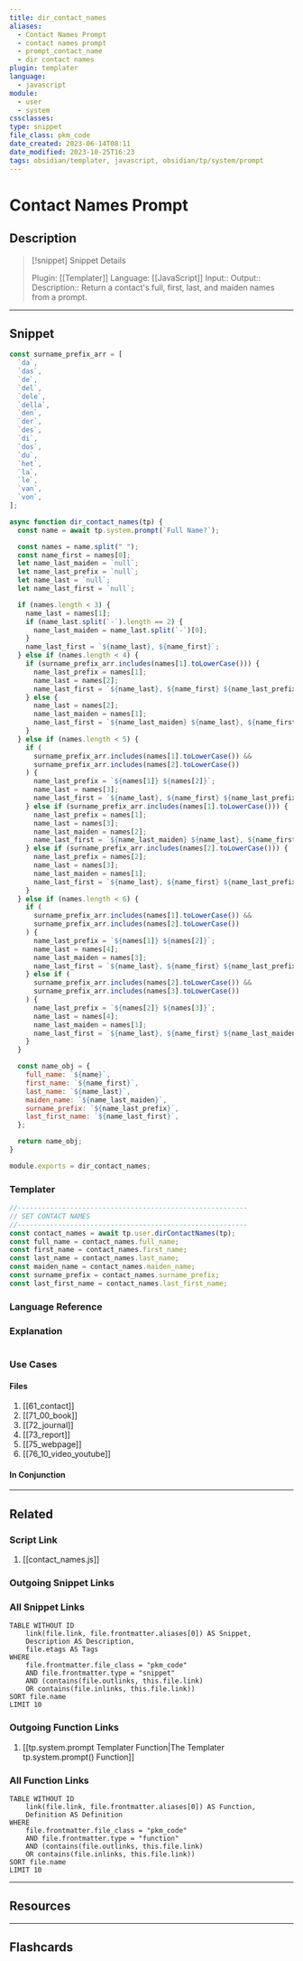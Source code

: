 ```yaml
---
title: dir_contact_names
aliases:
  - Contact Names Prompt
  - contact names prompt
  - prompt_contact_name
  - dir contact names
plugin: templater
language:
  - javascript
module:
  - user
  - system
cssclasses:
type: snippet
file_class: pkm_code
date_created: 2023-06-14T08:11
date_modified: 2023-10-25T16:23
tags: obsidian/templater, javascript, obsidian/tp/system/prompt
---
```

# Contact Names Prompt

## Description

> [!snippet] Snippet Details
>
> Plugin: [[Templater]]
> Language: [[JavaScript]]
> Input::
> Output::
> Description:: Return a contact's full, first, last, and maiden names from a prompt.

---

## Snippet

<!-- Add the full code including explanatory comments  -->

```javascript
const surname_prefix_arr = [
  `da`,
  `das`,
  `de`,
  `del`,
  `dele`,
  `della`,
  `den`,
  `der`,
  `des`,
  `di`,
  `dos`,
  `du`,
  `het`,
  `la`,
  `le`,
  `van`,
  `von`,
];

async function dir_contact_names(tp) {
  const name = await tp.system.prompt(`Full Name?`);

  const names = name.split(" ");
  const name_first = names[0];
  let name_last_maiden = `null`;
  let name_last_prefix = `null`;
  let name_last = `null`;
  let name_last_first = `null`;

  if (names.length < 3) {
    name_last = names[1];
    if (name_last.split(`-`).length == 2) {
      name_last_maiden = name_last.split(`-`)[0];
    }
    name_last_first = `${name_last}, ${name_first}`;
  } else if (names.length < 4) {
    if (surname_prefix_arr.includes(names[1].toLowerCase())) {
      name_last_prefix = names[1];
      name_last = names[2];
      name_last_first = `${name_last}, ${name_first} ${name_last_prefix}`;
    } else {
      name_last = names[2];
      name_last_maiden = names[1];
      name_last_first = `${name_last_maiden} ${name_last}, ${name_first}`;
    }
  } else if (names.length < 5) {
    if (
      surname_prefix_arr.includes(names[1].toLowerCase()) &&
      surname_prefix_arr.includes(names[2].toLowerCase())
    ) {
      name_last_prefix = `${names[1]} ${names[2]}`;
      name_last = names[3];
      name_last_first = `${name_last}, ${name_first} ${name_last_prefix}`;
    } else if (surname_prefix_arr.includes(names[1].toLowerCase())) {
      name_last_prefix = names[1];
      name_last = names[3];
      name_last_maiden = names[2];
      name_last_first = `${name_last_maiden} ${name_last}, ${name_first} ${name_last_prefix}`;
    } else if (surname_prefix_arr.includes(names[2].toLowerCase())) {
      name_last_prefix = names[2];
      name_last = names[3];
      name_last_maiden = names[1];
      name_last_first = `${name_last}, ${name_first} ${name_last_prefix}`;
    }
  } else if (names.length < 6) {
    if (
      surname_prefix_arr.includes(names[1].toLowerCase()) &&
      surname_prefix_arr.includes(names[2].toLowerCase())
    ) {
      name_last_prefix = `${names[1]} ${names[2]}`;
      name_last = names[4];
      name_last_maiden = names[3];
      name_last_first = `${name_last}, ${name_first} ${name_last_prefix} ${name_last_maiden}`;
    } else if (
      surname_prefix_arr.includes(names[2].toLowerCase()) &&
      surname_prefix_arr.includes(names[3].toLowerCase())
    ) {
      name_last_prefix = `${names[2]} ${names[3]}`;
      name_last = names[4];
      name_last_maiden = names[1];
      name_last_first = `${name_last}, ${name_first} ${name_last_maiden} ${name_last_prefix}`;
    }
  }

  const name_obj = {
    full_name: `${name}`,
    first_name: `${name_first}`,
    last_name: `${name_last}`,
    maiden_name: `${name_last_maiden}`,
    surname_prefix: `${name_last_prefix}`,
    last_first_name: `${name_last_first}`,
  };

  return name_obj;
}

module.exports = dir_contact_names;
```

### Templater

<!-- Add the full code as it should appear in the template  -->
<!-- Exclude explanatory comments  -->

```javascript
//---------------------------------------------------------
// SET CONTACT NAMES
//---------------------------------------------------------
const contact_names = await tp.user.dirContactNames(tp);
const full_name = contact_names.full_name;
const first_name = contact_names.first_name;
const last_name = contact_names.last_name;
const maiden_name = contact_names.maiden_name;
const surname_prefix = contact_names.surname_prefix;
const last_first_name = contact_names.last_first_name;
```

### Language Reference

<!-- Recreate the code with links to files  -->

### Explanation

```javascript

```

### Use Cases

#### Files

<!-- Files containing the snippet  -->

1. [[61_contact]]
2. [[71_00_book]]
3. [[72_journal]]
4. [[73_report]]
5. [[75_webpage]]
6. [[76_10_video_youtube]]

#### In Conjunction

<!-- Snippets used together with this snippet  -->

---

## Related

### Script Link

<!-- Link the user template script here -->

1. [[contact_names.js]]

### Outgoing Snippet Links

<!-- Link related snippet here -->

### All Snippet Links

<!-- Query limit 10  -->

```dataview
TABLE WITHOUT ID
	link(file.link, file.frontmatter.aliases[0]) AS Snippet,
	Description AS Description,
	file.etags AS Tags
WHERE
	file.frontmatter.file_class = "pkm_code"
	AND file.frontmatter.type = "snippet"
	AND (contains(file.outlinks, this.file.link)
	OR contains(file.inlinks, this.file.link))
SORT file.name
LIMIT 10
```

### Outgoing Function Links

<!-- Link related functions here -->

1. [[tp.system.prompt Templater Function|The Templater tp.system.prompt() Function]]

### All Function Links

<!-- Query limit 10  -->

```dataview
TABLE WITHOUT ID
	link(file.link, file.frontmatter.aliases[0]) AS Function,
	Definition AS Definition
WHERE
	file.frontmatter.file_class = "pkm_code"
	AND file.frontmatter.type = "function"
	AND (contains(file.outlinks, this.file.link)
	OR contains(file.inlinks, this.file.link))
SORT file.name
LIMIT 10
```

---

## Resources

---

## Flashcards
